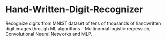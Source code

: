 # Hand-Written-Digit-Recognizer
Recognize digits from MNIST dataset of tens of thousands of handwritten digit images through ML algorithms - Multinomial logistic regression, Convolutional Neural Networks and MLP.
